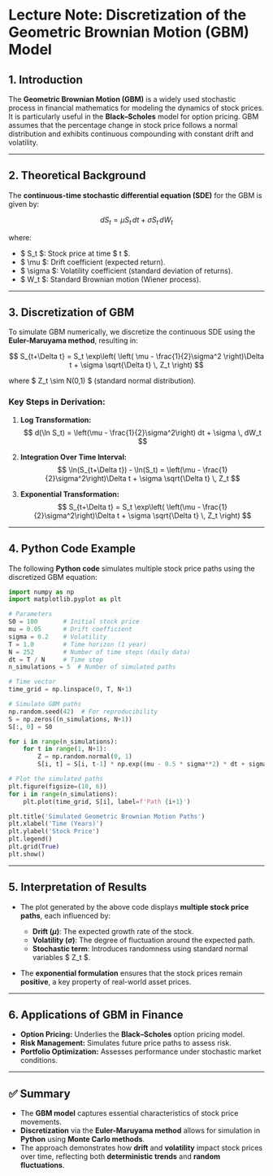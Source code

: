 # **Lecture Note: Discretization of the Geometric Brownian Motion (GBM) Model**

## **1. Introduction**
The **Geometric Brownian Motion (GBM)** is a widely used stochastic process in financial mathematics for modeling the dynamics of stock prices. It is particularly useful in the **Black–Scholes** model for option pricing. GBM assumes that the percentage change in stock price follows a normal distribution and exhibits continuous compounding with constant drift and volatility.

---

## **2. Theoretical Background**

The **continuous-time stochastic differential equation (SDE)** for the GBM is given by:

$$
dS_t = \mu S_t \, dt + \sigma S_t \, dW_t
$$

where:  
- $ S_t $: Stock price at time $ t $.  
- $ \mu $: Drift coefficient (expected return).  
- $ \sigma $: Volatility coefficient (standard deviation of returns).  
- $ W_t $: Standard Brownian motion (Wiener process).

---

## **3. Discretization of GBM**

To simulate GBM numerically, we discretize the continuous SDE using the **Euler-Maruyama method**, resulting in:

$$
S_{t+\Delta t} = S_t \exp\left( \left( \mu - \frac{1}{2}\sigma^2 \right)\Delta t + \sigma \sqrt{\Delta t} \, Z_t \right)
$$

where $ Z_t \sim N(0,1) $ (standard normal distribution).

### **Key Steps in Derivation:**
1. **Log Transformation:**
   $$
   d(\ln S_t) = \left(\mu - \frac{1}{2}\sigma^2\right) dt + \sigma \, dW_t
   $$

2. **Integration Over Time Interval:**
   $$
   \ln(S_{t+\Delta t}) - \ln(S_t) = \left(\mu - \frac{1}{2}\sigma^2\right)\Delta t + \sigma \sqrt{\Delta t} \, Z_t
   $$

3. **Exponential Transformation:**
   $$
   S_{t+\Delta t} = S_t \exp\left( \left(\mu - \frac{1}{2}\sigma^2\right)\Delta t + \sigma \sqrt{\Delta t} \, Z_t \right)
   $$

---

## **4. Python Code Example**

The following **Python code** simulates multiple stock price paths using the discretized GBM equation:

```python
import numpy as np
import matplotlib.pyplot as plt

# Parameters
S0 = 100       # Initial stock price
mu = 0.05      # Drift coefficient
sigma = 0.2    # Volatility
T = 1.0        # Time horizon (1 year)
N = 252        # Number of time steps (daily data)
dt = T / N     # Time step
n_simulations = 5  # Number of simulated paths

# Time vector
time_grid = np.linspace(0, T, N+1)

# Simulate GBM paths
np.random.seed(42)  # For reproducibility
S = np.zeros((n_simulations, N+1))
S[:, 0] = S0

for i in range(n_simulations):
    for t in range(1, N+1):
        Z = np.random.normal(0, 1)
        S[i, t] = S[i, t-1] * np.exp((mu - 0.5 * sigma**2) * dt + sigma * np.sqrt(dt) * Z)

# Plot the simulated paths
plt.figure(figsize=(10, 6))
for i in range(n_simulations):
    plt.plot(time_grid, S[i], label=f'Path {i+1}')

plt.title('Simulated Geometric Brownian Motion Paths')
plt.xlabel('Time (Years)')
plt.ylabel('Stock Price')
plt.legend()
plt.grid(True)
plt.show()
```

---

## **5. Interpretation of Results**

- The plot generated by the above code displays **multiple stock price paths**, each influenced by:
  - **Drift ($\mu$)**: The expected growth rate of the stock.
  - **Volatility ($\sigma$)**: The degree of fluctuation around the expected path.
  - **Stochastic term**: Introduces randomness using standard normal variables $ Z_t $.

- The **exponential formulation** ensures that the stock prices remain **positive**, a key property of real-world asset prices.

---

## **6. Applications of GBM in Finance**
- **Option Pricing:** Underlies the **Black–Scholes** option pricing model.
- **Risk Management:** Simulates future price paths to assess risk.
- **Portfolio Optimization:** Assesses performance under stochastic market conditions.

---

## ✅ **Summary**
- The **GBM model** captures essential characteristics of stock price movements.  
- **Discretization** via the **Euler-Maruyama method** allows for simulation in **Python** using **Monte Carlo methods**.  
- The approach demonstrates how **drift** and **volatility** impact stock prices over time, reflecting both **deterministic trends** and **random fluctuations**.
